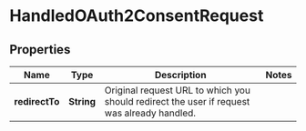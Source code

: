 

# HandledOAuth2ConsentRequest


## Properties

Name | Type | Description | Notes
------------ | ------------- | ------------- | -------------
**redirectTo** | **String** | Original request URL to which you should redirect the user if request was already handled. | 



